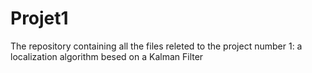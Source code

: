 # Projet1
The repository containing all the files releted to the project number 1: a localization algorithm besed on a Kalman Filter
